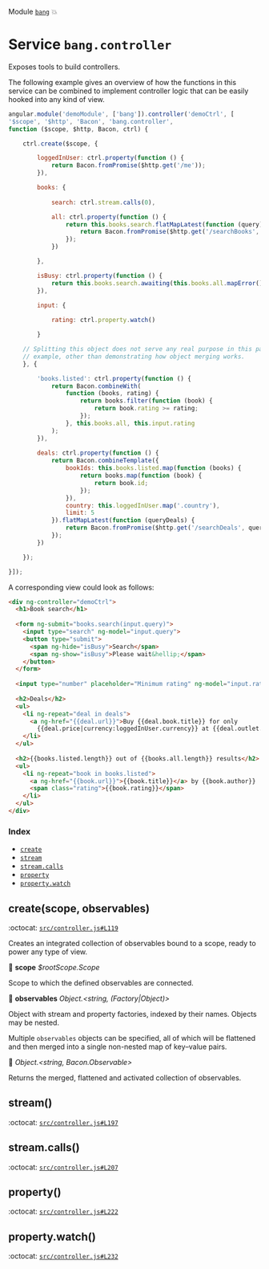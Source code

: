 Module [`bang`](index.md) :boom:
# Service `bang.controller`

Exposes tools to build controllers.

The following example gives an overview of how the functions in this service can
be combined to implement controller logic that can be easily hooked into any
kind of view.

```js
angular.module('demoModule', ['bang']).controller('demoCtrl', [
'$scope', '$http', 'Bacon', 'bang.controller',
function ($scope, $http, Bacon, ctrl) {

	ctrl.create($scope, {

		loggedInUser: ctrl.property(function () {
			return Bacon.fromPromise($http.get('/me'));
		}),

		books: {
		
			search: ctrl.stream.calls(0),

			all: ctrl.property(function () {
				return this.books.search.flatMapLatest(function (query) {
					return Bacon.fromPromise($http.get('/searchBooks', { q: query }));
				});
			})

		},

		isBusy: ctrl.property(function () {
			return this.books.search.awaiting(this.books.all.mapError());
		}),

		input: {
			
			rating: ctrl.property.watch()

		}

	// Splitting this object does not serve any real purpose in this particular
	// example, other than demonstrating how object merging works.
	}, {

		'books.listed': ctrl.property(function () {
			return Bacon.combineWith(
				function (books, rating) {
					return books.filter(function (book) {
						return book.rating >= rating;
					});
				}, this.books.all, this.input.rating
			);
		}),
		
		deals: ctrl.property(function () {
			return Bacon.combineTemplate({
				bookIds: this.books.listed.map(function (books) {
					return books.map(function (book) {
						return book.id;
					});
				}),
				country: this.loggedInUser.map('.country'),
				limit: 5
			}).flatMapLatest(function (queryDeals) {
				return Bacon.fromPromise($http.get('/searchDeals', queryDeals));
			});
		})

	});

}]);
```

A corresponding view could look as follows:

```html
<div ng-controller="demoCtrl">
  <h1>Book search</h1>
  
  <form ng-submit="books.search(input.query)">
    <input type="search" ng-model="input.query">
    <button type="submit">
      <span ng-hide="isBusy">Search</span>
      <span ng-show="isBusy">Please wait&hellip;</span>
    </button>
  </form>
  
  <input type="number" placeholder="Minimum rating" ng-model="input.rating">
  
  <h2>Deals</h2>
  <ul>
    <li ng-repeat="deal in deals">
      <a ng-href="{{deal.url}}">Buy {{deal.book.title}} for only
        {{deal.price|currency:loggedInUser.currency}} at {{deal.outlet.name}}</a>
    </li>
  </ul>
  
  <h2>{{books.listed.length}} out of {{books.all.length}} results</h2>
  <ul>
    <li ng-repeat="book in books.listed">
      <a ng-href="{{book.url}}">{{book.title}}</a> by {{book.author}}
      <span class="rating">{{book.rating}}</span>
    </li>
  </ul>
</div>
```

### Index

* [`create`](#createscope-observables)
* [`stream`](#stream)
* [`stream.calls`](#streamcalls)
* [`property`](#property)
* [`property.watch`](#propertywatch)


## create(scope, observables)

:octocat: [`src/controller.js#L119`](https://github.com/nouncy/bangjs/tree/master/src/controller.js#L119)

Creates an integrated collection of observables bound to a scope, ready to power
any type of view.

:baby_bottle: **scope** _$rootScope.Scope_

Scope to which the defined observables are connected.

:baby_bottle: **observables** _Object.&lt;string, (Factory|Object)&gt;_

Object with stream and property factories, indexed by their names. Objects may
be nested.

Multiple `observables` objects can be specified, all of which will be flattened
and then merged into a single non-nested map of key–value pairs.

:dash: _Object.&lt;string, Bacon.Observable&gt;_

Returns the merged, flattened and activated collection of observables.

## stream()

:octocat: [`src/controller.js#L197`](https://github.com/nouncy/bangjs/tree/master/src/controller.js#L197)




## stream.calls()

:octocat: [`src/controller.js#L207`](https://github.com/nouncy/bangjs/tree/master/src/controller.js#L207)




## property()

:octocat: [`src/controller.js#L222`](https://github.com/nouncy/bangjs/tree/master/src/controller.js#L222)




## property.watch()

:octocat: [`src/controller.js#L232`](https://github.com/nouncy/bangjs/tree/master/src/controller.js#L232)




